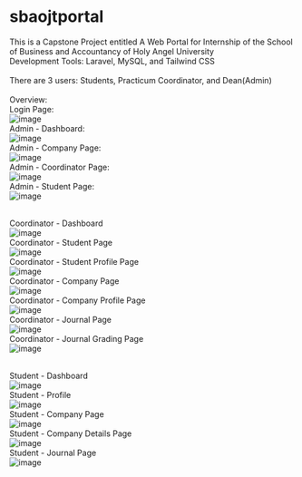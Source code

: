 # sbaojtportal
This is a Capstone Project entitled A Web Portal for Internship of the School of Business and Accountancy of Holy Angel University
<br />
Development Tools: Laravel, MySQL, and Tailwind CSS
<br /><br />
There are 3 users: Students, Practicum Coordinator, and Dean(Admin)
<br /><br />
Overview:
<br />
Login Page:<br />
![image](https://github.com/giewendi/sbaojtportal/assets/81238151/dbf29af6-19ce-4459-8ff6-8fd823607d07)
<br />
Admin - Dashboard:<br />
![image](https://github.com/giewendi/sbaojtportal/assets/81238151/1f03ca22-3a33-422b-b6ce-ee6dc9a356b2)
<br />
Admin - Company Page:<br />
![image](https://github.com/giewendi/sbaojtportal/assets/81238151/939c8202-1a0a-4cee-be6f-5bbfa00b662c)
<br />
Admin - Coordinator Page:<br />
![image](https://github.com/giewendi/sbaojtportal/assets/81238151/621820b3-e9d8-4a5f-bd4d-fc488dcad657)
<br />
Admin - Student Page:<br />
![image](https://github.com/giewendi/sbaojtportal/assets/81238151/502c0eb4-f620-4844-82db-9956343d06e9)
<br /><br />


Coordinator - Dashboard <br />
![image](https://github.com/giewendi/sbaojtportal/assets/81238151/1e2aff4a-8eab-4ee4-9193-5651ed24a13f)
<br />
Coordinator - Student Page <br />
![image](https://github.com/giewendi/sbaojtportal/assets/81238151/1005bf86-fee6-449e-82f5-25309e60b389)
<br />
Coordinator - Student Profile Page <br />
![image](https://github.com/giewendi/sbaojtportal/assets/81238151/0ba64b65-61c9-432e-a7be-49c0b098c589)
<br />
Coordinator - Company Page <br />
![image](https://github.com/giewendi/sbaojtportal/assets/81238151/1d326120-d4b1-4256-9d3b-25f289bb7fa7)
<br />
Coordinator - Company Profile Page <br />
![image](https://github.com/giewendi/sbaojtportal/assets/81238151/b1c6dfa1-c864-4703-8fc3-97f85ee25e6c)
<br />
Coordinator - Journal Page <br />
![image](https://github.com/giewendi/sbaojtportal/assets/81238151/890498db-ecee-43bc-91fe-eda9cc761e62)
<br />
Coordinator - Journal Grading Page <br />
![image](https://github.com/giewendi/sbaojtportal/assets/81238151/cb0d7915-1a9d-4d2d-b015-55d7af0c0c95)
<br /><br />


Student - Dashboard <br />
![image](https://github.com/giewendi/sbaojtportal/assets/81238151/3acc7384-55af-4814-ade8-13a128e59262)
<br />
Student - Profile <br />
![image](https://github.com/giewendi/sbaojtportal/assets/81238151/0873f312-0c74-4f87-9fff-315a9d3ac993)
<br />
Student - Company Page <br />
![image](https://github.com/giewendi/sbaojtportal/assets/81238151/76f72159-ab82-432a-aa71-3c262db94b6d)
<br />
Student - Company Details Page <br />
![image](https://github.com/giewendi/sbaojtportal/assets/81238151/e68f7410-7134-4ece-949c-97845944aa43)
<br />
Student - Journal Page <br />
![image](https://github.com/giewendi/sbaojtportal/assets/81238151/1775cf68-4b27-45f8-bb0c-4c1ae91b3e6a)
<br />
